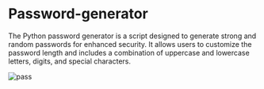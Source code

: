 # Password-generator
The Python password generator is a script designed to generate strong and random passwords for enhanced security. It allows users to customize the password length and includes a combination of uppercase and lowercase letters, digits, and special characters.

![pass](https://github.com/Bhargavsai01/Password-generator/assets/139145511/340536b7-43b6-4acb-a172-c70f7f2d4341)
